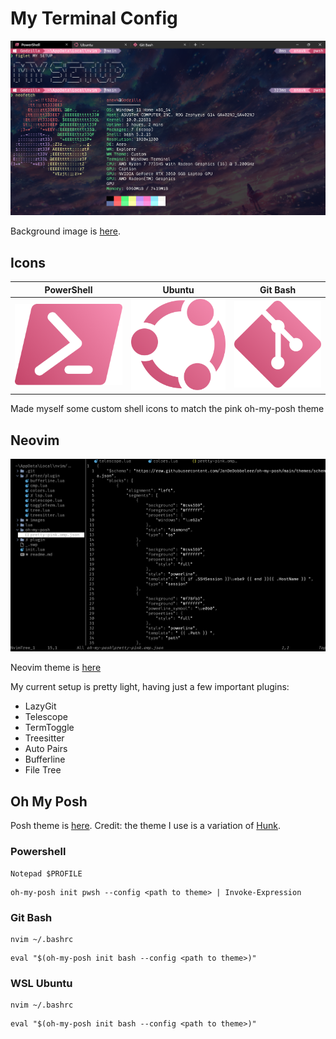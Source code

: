 # My Terminal Config

![Terminal](https://github.com/anav5704/terminal-config/blob/main/images/terminal.png)

Background image is [here](https://github.com/anav5704/terminal-config/blob/main/images/background.jpg).

## Icons

| PowerShell| Ubuntu | Git Bash |
|----------|----------|----------|
|![PowerShell](https://github.com/anav5704/terminal-config/blob/main/images/powershell-lg.png)|![Ubuntu](https://github.com/anav5704/terminal-config/blob/main/images/ubuntu-lg.png)|![Git Bash](https://github.com/anav5704/terminal-config/blob/main/images/git-bash-lg.png)|

Made myself some custom shell icons to match the pink oh-my-posh theme

## Neovim

![Terminal](https://github.com/anav5704/terminal-config/blob/main/images/nvim.png)

Neovim theme is [here](ryanpcmcquen/true-monochrome_vim)

My current setup is pretty light, having just a few important plugins:

- LazyGit
- Telescope
- TermToggle
- Treesitter
- Auto Pairs
- Bufferline
- File Tree

## Oh My Posh

Posh theme is [here](https://github.com/anav5704/terminal-config/blob/main/oh-my-posh/pretty-pink.omp.json). Credit: the theme I use is a variation of [Hunk](https://github.com/JanDeDobbeleer/oh-my-posh/blob/main/themes/hunk.omp.json).

### Powershell

```
Notepad $PROFILE
```

```
oh-my-posh init pwsh --config <path to theme> | Invoke-Expression
```

### Git Bash

```
nvim ~/.bashrc
```

```
eval "$(oh-my-posh init bash --config <path to theme>)"
```

### WSL Ubuntu

```
nvim ~/.bashrc
```

```
eval "$(oh-my-posh init bash --config <path to theme>)"
```
